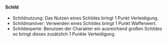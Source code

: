 #### Schild

* Schildnutzung: Das Nutzen eines Schildes bringt 1 Punkt Verteidigung.
* Schildmanöver: Verwenden eines Schildes bringt 1 Punkt Waffenwert.
* Schildexperte: Benutzen der Charakter ein ausreichend großen Schildes so bringt dieses zusätzlich 1 Punkte
Verteidigung.

